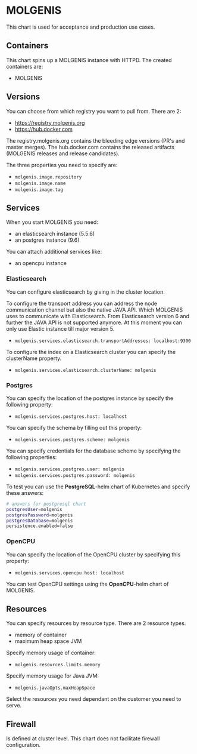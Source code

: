 # MOLGENIS
This chart is used for acceptance and production use cases.

## Containers
This chart spins up a MOLGENIS instance with HTTPD. The created containers are:

- MOLGENIS

## Versions
You can choose from which registry you want to pull from. There are 2:
- https://registry.molgenis.org
- https://hub.docker.com

The registry.molgenis.org contains the bleeding edge versions (PR's and master merges). The hub.docker.com contains the released artifacts (MOLGENIS releases and release candidates).

The three properties you need to specify are:
- ```molgenis.image.repository```
- ```molgenis.image.name```
- ```molgenis.image.tag```
 
## Services
When you start MOLGENIS you need:
- an elasticsearch instance (5.5.6) 
- an postgres instance (9.6)

You can attach additional services like:
- an opencpu instance

### Elasticsearch
You can configure elasticsearch by giving in the cluster location.

To configure the transport address you can address the node communication channel but also the native JAVA API. Which MOLGENIS uses to communicate with Elasticsearch.
From Elasticsearch version 6 and further the JAVA API is not supported anymore. At this moment you can only use Elastic instance till major version 5.
- ```molgenis.services.elasticsearch.transportAddresses: localhost:9300```

To configure the index on a Elasticsearch cluster you can specify the clusterName property.
- ```molgenis.services.elasticsearch.clusterName: molgenis```

### Postgres
You can specify the location of the postgres instance by specify the following property:
- ```molgenis.services.postgres.host: localhost```

You can specify the schema by filling out this property:
- ```molgenis.services.postgres.scheme: molgenis```

You can specify credentials for the database scheme by specifying the following properties:
- ```molgenis.services.postgres.user: molgenis```
- ```molgenis.services.postgres.password: molgenis```

To test you can use the **PostgreSQL**-helm chart of Kubernetes and specify these answers:

```bash
# answers for postgresql chart
postgresUser=molgenis
postgresPassword=molgenis
postgresDatabase=molgenis
persistence.enabled=false
```

### OpenCPU
You can specify the location of the OpenCPU cluster by specifying this property:
- ```molgenis.services.opencpu.host: localhost```

You can test OpenCPU settings using the **OpenCPU**-helm chart of MOLGENIS.

## Resources
You can specify resources by resource type. There are 2 resource types.
- memory of container
- maximum heap space JVM

Specify memory usage of container:
- ```molgenis.resources.limits.memory```

Specify memory usage for Java JVM:
- ```molgenis.javaOpts.maxHeapSpace```

Select the resources you need dependant on the customer you need to serve.

## Firewall
Is defined at cluster level. This chart does not facilitate firewall configuration.
